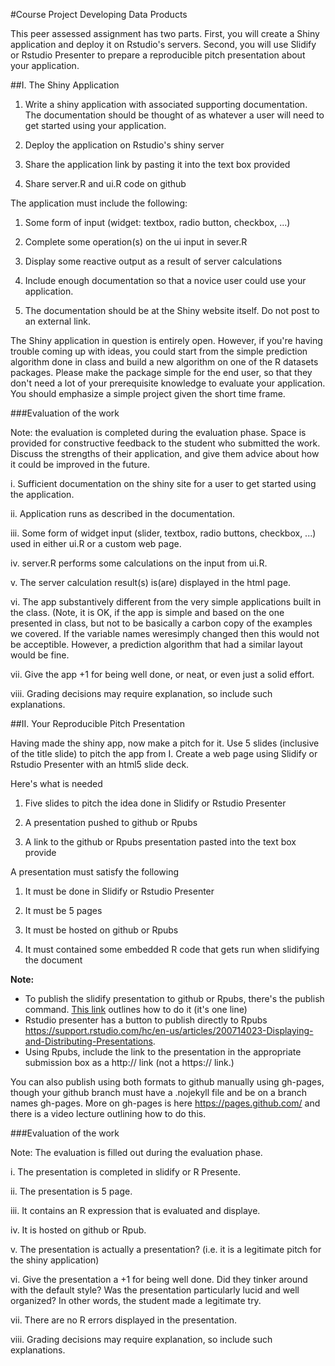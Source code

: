 #Course Project Developing Data Products

This peer assessed assignment has two parts. First, you will create a Shiny application and deploy it on Rstudio's servers. Second, you will use Slidify or Rstudio Presenter to prepare a reproducible pitch presentation about your application.

##I. The Shiny Application
1.	Write a shiny application with associated supporting documentation. The documentation should be thought of as whatever a user will need to get started using your application.

2.	Deploy the application on Rstudio's shiny server

3.	Share the application link by pasting it into the text box provided

4.	Share server.R and ui.R code on github

The application must include the following:

1.	Some form of input (widget: textbox, radio button, checkbox, ...)

2.	Complete some operation(s) on the ui input in sever.R

3.	Display some reactive output as a result of server calculations

4.	Include enough documentation so that a novice user could use your application.

5.	The documentation should be at the Shiny website itself. Do not post to an external link.

The Shiny application in question is entirely open. However, if you're having trouble coming up with ideas, you could start from the simple prediction algorithm done in class and build a new algorithm on one of the R datasets packages. Please make the package simple for the end user, so that they don't need a lot of your prerequisite knowledge to evaluate your application. You should emphasize a simple project given the short time frame. 

###Evaluation of the work

Note: the evaluation is  completed during the evaluation phase.
Space is provided for constructive feedback to the student who submitted the work. 
Discuss the strengths of their application, and give them advice about how it could be improved in the future.  

i.	Sufficient documentation on the shiny site for a user to get started using the application.

ii.	Application runs as described in the documentation.

iii.	Some form of widget input (slider, textbox, radio buttons, checkbox, ...) used in either ui.R or a custom web page.

iv.	server.R performs some calculations on the input from ui.R.

v.	The server calculation result(s) is(are) displayed in the html page.

vi.	The app substantively different from the very simple applications built in the class.
(Note, it is OK, if the app is simple and based on the one presented in class, but not to be basically a carbon copy of the examples we covered. If the variable names weresimply changed then this would not be acceptible. However, a prediction algorithm that had a similar layout would be fine.

vii.	Give the app +1 for being well done, or neat, or even just a solid effort.

viii.	Grading decisions may require explanation, so include such explanations. 



##II. Your Reproducible Pitch Presentation

Having made the shiny app, now make a pitch for it. Use 5 slides (inclusive of the title slide) to pitch the app from I. Create a web page using Slidify or Rstudio Presenter with an html5 slide deck.

Here's what is needed

1.	Five slides to pitch the idea done in Slidify or Rstudio Presenter

2.	A presentation pushed to github or Rpubs

3.	A link to the github or Rpubs presentation pasted into the text box provide

A presentation must satisfy the following

1.	It must be done in Slidify or Rstudio Presenter

2.	It must be 5 pages

3.	It must be hosted on github or Rpubs

4.	It must contained some embedded R code that gets run when slidifying the document

**Note:**
- To publish the slidify presentation to github or Rpubs, there's the publish command. [This link](http://slidify.org/publish.html) outlines how to do it (it's one line)  
- Rstudio presenter has a button to publish directly to Rpubs https://support.rstudio.com/hc/en-us/articles/200714023-Displaying-and-Distributing-Presentations. 
- Using Rpubs, include the link to the presentation in the appropriate submission box as a http:// link (not a https:// link.)

You can also publish using both formats to github manually using gh-pages, though your github branch must have a .nojekyll file and be on a branch names gh-pages. More on gh-pages is here https://pages.github.com/  and there is a video lecture outlining how to do this.

###Evaluation of the work

Note: The evaluation is filled out during the evaluation phase.

i.	The presentation is completed in slidify or R Presente.

ii.	The presentation is 5 page.

iii.	It contains an R expression that is evaluated and displaye.

iv.	It is hosted on github or Rpub.

v.	The presentation is actually a presentation? (i.e. it is a legitimate pitch for the shiny application)

vi.	Give the presentation a +1 for being well done. Did they tinker around with the default style? Was the presentation particularly lucid and well organized? In other words, the student made a legitimate try.

vii.	There are no R errors displayed in the presentation.

viii.	Grading decisions may require explanation, so include such explanations.  

